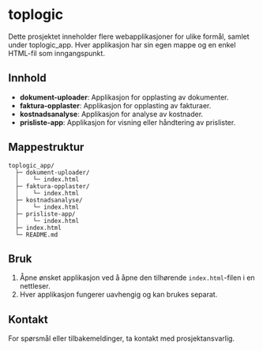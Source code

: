 # toplogic

Dette prosjektet inneholder flere webapplikasjoner for ulike formål, samlet under toplogic_app. Hver applikasjon har sin egen mappe og en enkel HTML-fil som inngangspunkt.

## Innhold

- **dokument-uploader**: Applikasjon for opplasting av dokumenter.
- **faktura-opplaster**: Applikasjon for opplasting av fakturaer.
- **kostnadsanalyse**: Applikasjon for analyse av kostnader.
- **prisliste-app**: Applikasjon for visning eller håndtering av prislister.

## Mappestruktur

```
toplogic_app/
  ├─ dokument-uploader/
  │    └─ index.html
  ├─ faktura-opplaster/
  │    └─ index.html
  ├─ kostnadsanalyse/
  │    └─ index.html
  ├─ prisliste-app/
  │    └─ index.html
  ├─ index.html
  └─ README.md
```

## Bruk

1. Åpne ønsket applikasjon ved å åpne den tilhørende `index.html`-filen i en nettleser.
2. Hver applikasjon fungerer uavhengig og kan brukes separat.

## Kontakt

For spørsmål eller tilbakemeldinger, ta kontakt med prosjektansvarlig.
